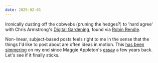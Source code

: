 ```yaml
---
date: 2025-02-01
---
```


Ironically dusting off the cobwebs (pruning the hedges?) to 'hard agree' with Chris Armstrong's [Digital Gardening](https://armstrong.is/miscellaneous/digital-gardening), found via [Robin Rendle](https://robinrendle.com/notes/digital-gardening/).

Non-linear, subject-based posts feels right to me in the sense that the things I'd like to post about are often ideas in motion. This [has been simmering](http://dannywhite.net/colophon/#stages) on my end since Maggie Appleton's [essay](https://maggieappleton.com/garden-history) a few years back. Let's see if it finally sticks.
